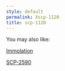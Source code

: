 ```yaml
---
style: default
permalink: Xscp-1120
title: scp-1120
---
```

You may also like:

[Immolation](http://scp-wiki.net/immolation)

[SCP-2590](http://scp-wiki.net/scp-2590)
